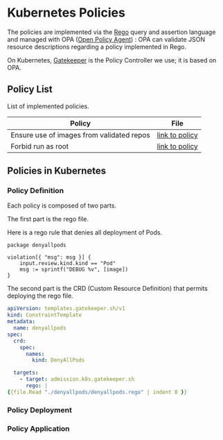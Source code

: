 # Kubernetes Policies

The policies are implemented via the [Rego](https://www.openpolicyagent.org/docs/latest/policy-language/) query and assertion language and managed with OPA ([Open Policy Agent](https://www.openpolicyagent.org/)) : OPA can validate JSON resource descriptions regarding a policy implemented in Rego.

On Kubernetes, [Gatekeeper](https://github.com/open-policy-agent/gatekeeper) is the Policy Controller we use; it is based on OPA.

## Policy List 

List of implemented policies.

| Policy  | File  |
|---|---|
| Ensure use of images from validated repos  | [link to policy](ensure-only-validated-repo/ensure-only-validated-repo.rego)  |
| Forbid run as root  | [link to policy](forbid-run-as-root-user/forbid-run-as-root-user.rego)  |

## Policies in Kubernetes 

### Policy Definition

Each policy is composed of two parts. 

The first part is the rego file. 

Here is a rego rule that denies all deployment of Pods.
```
package denyallpods                                           

violation[{ "msg": msg }] {
    input.review.kind.kind == "Pod"
    msg := sprintf("DEBUG %v", [image])
}
```

The second part is the CRD (Custom Resource Definition) that permits deploying the rego file.

```yaml
apiVersion: templates.gatekeeper.sh/v1
kind: ConstraintTemplate
metadata:
  name: denyallpods
spec:
  crd:
    spec:
      names:
        kind: DenyAllPods

  targets:
    - target: admission.k8s.gatekeeper.sh
      rego: |
{{file.Read "./denyallpods/denyallpods.rego" | indent 8 }}

```

### Policy Deployment

### Policy Application

